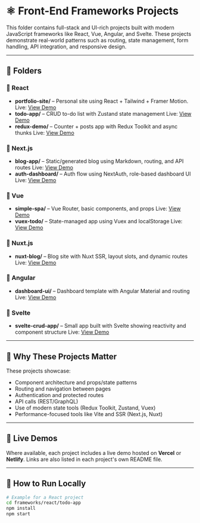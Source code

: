 # ⚛️ Front-End Frameworks Projects

This folder contains full-stack and UI-rich projects built with modern JavaScript frameworks like React, Vue, Angular, and Svelte. These projects demonstrate real-world patterns such as routing, state management, form handling, API integration, and responsive design.

---

## 📁 Folders

### 🔹 React
- **portfolio-site/** – Personal site using React + Tailwind + Framer Motion.
Live: [View Demo](https://your-portfolio.vercel.app)
- **todo-app/** – CRUD to-do list with Zustand state management
Live: [View Demo](https://your-portfolio.vercel.app)
- **redux-demo/** – Counter + posts app with Redux Toolkit and async thunks
Live: [View Demo](https://your-portfolio.vercel.app)

### 🔹 Next.js
- **blog-app/** – Static/generated blog using Markdown, routing, and API routes
Live: [View Demo](https://your-portfolio.vercel.app)
- **auth-dashboard/** – Auth flow using NextAuth, role-based dashboard UI
Live: [View Demo](https://your-portfolio.vercel.app)

### 🔹 Vue
- **simple-spa/** – Vue Router, basic components, and props
Live: [View Demo](https://your-portfolio.vercel.app)
- **vuex-todo/** – State-managed app using Vuex and localStorage
Live: [View Demo](https://your-portfolio.vercel.app)

### 🔹 Nuxt.js
- **nuxt-blog/** – Blog site with Nuxt SSR, layout slots, and dynamic routes
Live: [View Demo](https://your-portfolio.vercel.app)

### 🔹 Angular
- **dashboard-ui/** – Dashboard template with Angular Material and routing
Live: [View Demo](https://your-portfolio.vercel.app)

### 🔹 Svelte
- **svelte-crud-app/** – Small app built with Svelte showing reactivity and component structure
Live: [View Demo](https://your-portfolio.vercel.app)

---

## 🎯 Why These Projects Matter

These projects showcase:
- Component architecture and props/state patterns
- Routing and navigation between pages
- Authentication and protected routes
- API calls (REST/GraphQL)
- Use of modern state tools (Redux Toolkit, Zustand, Vuex)
- Performance-focused tools like Vite and SSR (Next.js, Nuxt)

---

## 🔗 Live Demos

Where available, each project includes a live demo hosted on **Vercel** or **Netlify**. Links are also listed in each project's own README file.

---

## 🚀 How to Run Locally

```bash
# Example for a React project
cd frameworks/react/todo-app
npm install
npm start
